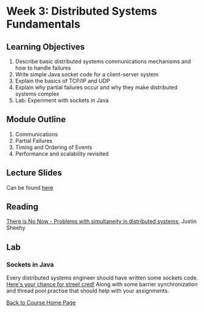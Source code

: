 # Week 3: Distributed Systems Fundamentals

## Learning Objectives

1. Describe basic distributed systems communications mechanisms and how to handle failures
1. Write simple Java socket code for a client-server system 
1. Explain the basics of  TCP/IP and UDP
1. Explain why partial failures occur and why they make distributed systems complex 
1. Lab: Experiment with sockets in Java

## Module Outline

1. Communications
1. Partial Failures
1. Timing and Ordering of Events
1. Performance and scalability revisited

## Lecture Slides
Can be found [here](https://gortonator.github.io/bsds-6650/lectures/week-3-fundamentals/BSDS-2019-Week-3.pdf)

## Reading
[There is No Now - Problems with simultaneity in distributed systems](https://queue.acm.org/detail.cfm?id=2745385), Justin Sheehy

## Lab
### Sockets in Java
Every distributed systems engineer should have written some sockets code. [Here's your chance for street cred!](https://gortonator.github.io/bsds-6650/labs/lab-3) Along with some barrier synchronization and thread pool practise that should help with your assignments.


[Back to Course Home Page](https://gortonator.github.io/bsds-6650/)
